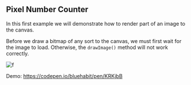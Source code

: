 ## Pixel Number Counter

In this first example we will demonstrate how to render part of an image to the canvas. 

Before we draw a bitmap of any sort to the canvas, we must first wait for the image to load. Otherwise, the `drawImage()` method will not work correctly. 

![f](https://imgur.com/a/B57tq.png)

Demo: https://codepen.io/bluehabit/pen/KRKjbB
